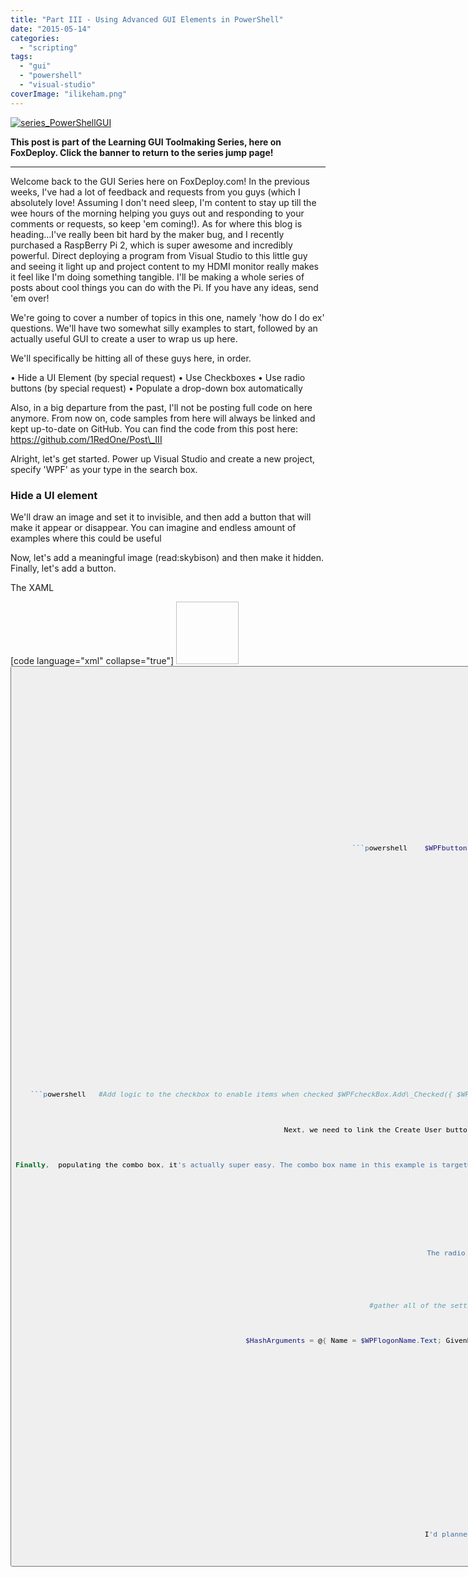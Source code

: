 ```yaml
---
title: "Part III - Using Advanced GUI Elements in PowerShell"
date: "2015-05-14"
categories: 
  - "scripting"
tags: 
  - "gui"
  - "powershell"
  - "visual-studio"
coverImage: "ilikeham.png"
---
```


[![series_PowerShellGUI](images/series_powershellgui.png?w=705)](http://foxdeploy.com/resources/learning-gui-toolmaking-series/)

**This post is part of the Learning GUI Toolmaking Series, here on FoxDeploy. Click the banner to return to the series jump page!**

* * *

Welcome back to the GUI Series here on FoxDeploy.com! In the previous weeks, I've had a lot of feedback and requests from you guys (which I absolutely love! Assuming I don't need sleep, I'm content to stay up till the wee hours of the morning helping you guys out and responding to your comments or requests, so keep 'em coming!). As for where this blog is heading…I've really been bit hard by the maker bug, and I recently purchased a RaspBerry Pi 2, which is super awesome and incredibly powerful. Direct deploying a program from Visual Studio to this little guy and seeing it light up and project content to my HDMI monitor really makes it feel like I'm doing something tangible. I'll be making a whole series of posts about cool things you can do with the Pi. If you have any ideas, send 'em over!

We're going to cover a number of topics in this one, namely 'how do I do ex' questions. We'll have two somewhat silly examples to start, followed by an actually useful GUI to create a user to wrap us up here.

We'll specifically be hitting all of these guys here, in order.

• Hide a UI Element (by special request) • Use Checkboxes • Use radio buttons (by special request) • Populate a drop-down box automatically

Also, in a big departure from the past, I'll not be posting full code on here anymore. From now on, code samples from here will always be linked and kept up-to-date on GitHub. You can find the code from this post here: https://github.com/1RedOne/Post\_III

Alright, let's get started. Power up Visual Studio and create a new project, specify 'WPF' as your type in the search box.

### Hide a UI element

We'll draw an image and set it to invisible, and then add a button that will make it appear or disappear. You can imagine and endless amount of examples where this could be useful

Now, let's add a meaningful image (read:skybison) and then make it hidden. Finally, let's add a button.

The XAML

\[code language="xml" collapse="true"\] <Window x:Class="BlogPostIII.MainWindow" xmlns="http://schemas.microsoft.com/winfx/2006/xaml/presentation" xmlns:x="http://schemas.microsoft.com/winfx/2006/xaml" xmlns:d="http://schemas.microsoft.com/expression/blend/2008" xmlns:mc="http://schemas.openxmlformats.org/markup-compatibility/2006" xmlns:local="clr-namespace:BlogPostIII" mc:Ignorable="d" Title="MainWindow" Height="350" Width="525"> <Grid x:Name="background" Background="#FF1D3245"> <Image x:Name="image" HorizontalAlignment="Left" Height="100" Margin="171,154,0,0" VerticalAlignment="Top" Width="100" Source="C:\\Users\\sred13\\Dropbox\\My Code\\Migmon\\htdocs\\Appa.png" Visibility="Hidden" /> <Button x:Name="button" Content="Reveal Hidden Skybisons" HorizontalAlignment="Left" Height="34" Margin="10,277,0,0" VerticalAlignment="Top" Width="155"/>

</Grid> </Window>

\[/code\]

This will give us a form with an image, and a button. To hook the button up to the image, we just need to add a few snippets of code:

```powershell   $WPFbutton.Add\_Click({ if ($WPFimage.Visibility -ne 'Visible'){$WPFimage.Visibility = 'Visible'} else {$WPFimage.Visibility = 'Hidden'} }) \[/code\]

And…that's it!

![RevealUI Elements](images/revealui-elements.gif)

Clicking the button will reveal or hide the image. You could use the same mechanism to set an item from Disabled to Enabled as well, we're just illustrating the principles here. Moving right along...

### Use Checkboxes

Alright, what we'll do now is draw a check box, and add a second Sky Bison. We'll make both Bisons invisible, and if you check the box, you'll get TWO bisons for the price of one! If you uncheck the box, the Bison dies. I'm sorry kid, but that's just a fact of life.

To save space, I'll only show you the PowerShell behind making this work. Check the github link if you want the XAML or Project file.

This got a bit confusing, making the second skybison only appear when the first was visible and then checking for the checkbox IsChecked when the 'show bisons' button is clicked.

```powershell    $WPFbutton.Add\_Click({ if ($WPFimage.Visibility -ne 'Visible'){ if ($WPFcheckBox.IsChecked -eq $true){$WPFimage.Visibility,$WPFimage\_Copy.Visibility = 'Visible','Visible'} else {$WPFimage.Visibility = 'Visible'} } elseif ($WPFimage.Visibility -ne 'Visible' -and {$WPFcheckBox.IsChecked -eq $false}) {$WPFimage.Visibility = 'Visible'} else{$WPFimage.Visibility,$WPFimage\_Copy.Visibility = 'Hidden','Hidden'} })

$WPFcheckBox.Add\_Checked({if ($WPFimage.Visibility -eq 'Visible'){$WPFimage\_Copy.Visibility = 'Visible'}else{$WPFimage\_Copy.Visibility = 'Hidden'}}) \[/code\] And the result :

![Clicking the checkbox makes TWO Appa's appear!](images/checkbox-doublebison.png) Clicking the checkbox makes TWO Appa's appear!\[/caption\]

### Use Radio Buttons and auto-populate a Combo Box/Dropdown Box

Beginning with this example, we'll start by combining some of the above approaches and work towards making a more useful tool, a GUI that wraps around making a new user and makes it a bit easier to set an account expiration date. We'll use this tool to wrap the New-ADUser Cmdlet, so we should first check the requirements for that command.

We'll need to define the user's Given (first name), their surName (last name), account name and PW.

For the components we'll use: • Checkbox - click the checkbox to specify the user is a temp and should expire • ComboBox - a drop-down box filled with acceptable places for a new user to be placed • Radio buttons - use the radio buttons to specify 7 days, 30 days, 90 days account life • Textblock - we'll use these as pretty labels for our tool

You can drag and drop them however you'd like, here's what I came up with:

![Ohhh, so gooey!](images/contractortool.png) Ohhh, so gooey!\[/caption\]

So, here we go. We've got a first name, last name, logon name and password textboxes. You'll use those as you would, expect to use them. At first, we'll be displaying the PW in plaintext but on the next revision, we'll add the feature to display asterisks and require you to click to reveal the PW. Finally, we have two new classes here, the combo box and the radio button.

**ComboBoxes** are used to provide a user history (similar to auto-complete in your web browser of choice) or to constrict the user to only certain options. We'll use the ComboBox to provide three or four places where a contractor can go.

**Radio Buttons** are used to present the user with a number of preset options, and allow them to only select one of them at a time (usually, there is a weird thing called a tri-state radio button, which means you can select two, but those are uniformly hated and loathed by users and devs alike, and should be killed with fire and/or the delete key).

#### Let's code these up!

I wrote a few chunks of code here. First, when the user clicks the checkbox to enable a limited timespan user, I needed to add some logic to enable the radio buttons and pick one of them, which you see here. This is done by adding a script block to the Checkbox using the Add\_Checked and Add\_Unchecked methods:

```powershell   #Add logic to the checkbox to enable items when checked $WPFcheckBox.Add\_Checked({ $WPFradioButton\_7.IsEnabled=$true $WPFradioButton\_30.IsEnabled=$true $WPFradioButton\_90.IsEnabled=$true $WPFradioButton\_7.IsChecked=$true }) #when this box is unchecked, make sure that none of the option bubbles are selected $WPFcheckBox.Add\_UnChecked({ $WPFradioButton\_7.IsEnabled=$false $WPFradioButton\_30.IsEnabled=$false $WPFradioButton\_90.IsEnabled=$false $WPFradioButton\_7.IsChecked,$WPFradioButton\_30.IsChecked,$WPFradioButton\_90.IsChecked=$false,$false,$false})

\[/code\]

Next, we need to link the Create User button up to the code to make a new user. Because the user may or may not be set to expire, I wanted a method to easily end up with an object called $Hash that contains the needed settings to make a new user account. I ended up writing a helper function called Get-FormField which will gather all of the settings the user specifies into the form, which is then used later on when you click the 'Create User' button like so:

```powershell   $WPFMakeUserbutton.Add\_Click({ #Resolve Form Settings $hash = Get-FormFields New-ADUser @hash -PassThru $Form.Close()}) \[/code\]

Finally,  populating the combo box, it's actually super easy. The combo box name in this example is targetOu\_ComboBox, which ends up becoming the PowerShell object $WPFtargetOU\_ComboBox. We call its AddChild method to add entries to the list. I ran a quick LDAP query [(thanks to this post on SuperUser for showing me the way!](http://serverfault.com/questions/453864/how-can-i-retrieve-the-default-user-computer-ou)) to get the default OU for a new user and stored that in $defaultOU, and then manually typed in the Distinguished Name of the other OU I wanted to provide as an option.

```powershell   $defaultOU = (get-adobject -filter 'ObjectClass -eq "domain"' -Properties wellKnownObjects).wellknownobjects.Split("\`n")\[-1\].Split(':') | select -Last 1

$defaultOU,"OU=Contractors,DC=FOXDEPLOY,DC=local" | ForEach-object {$WPFtargetOU\_comboBox.AddChild($\_)} \[/code\]

This results in both names pre-populating our dropdown box, like so:

![Just use $WPFCombo.AddChild() to add more items to the dropdown](images/dropdownbox.png) Just use $WPFCombo.AddChild() to add more items to the dropdown\[/caption\]

The radio buttons are used to pick 7, 30 or 90 days as the expiration date for this account. We first check to see if the Checkbox for temporary user account is checked, and if so, we then check to see which bubble/radio button is checked. We then reset $Expiration date to equal get-date.AddDays($expirationDate) and pass that along too, using Get-FormFields, this is done in lines 7-10 below.

Here's the full code for the '#Making it work' block.

\[code language="powershell" collapse="true" highlight="7,8,9,10"\] $defaultOU = (get-adobject -filter 'ObjectClass -eq "domain"' -Properties wellKnownObjects).wellknownobjects.Split("\`n")\[-1\].Split(':') | select -Last 1 $WPFDefaultOUMsg.Text = $WPFDefaultOUMsg.Text -replace "@anchor",$defaultOU

#gather all of the settings the user specifies, needed to splat to the New-ADUser Cmd later function Get-FormFields { $TargetOU = if ($WPFtargetOU\_comboBox.Text -ne $null){$WPFtargetOU\_comboBox.Text}else{$defaultOU} if ($WPFcheckBox.IsChecked){ $ExpirationDate = if ($WPFradioButton\_7.IsChecked -eq $true){7}\` elseif ($WPFradioButton\_30.IsChecked -eq $true){30}\` elseif ($WPFradioButton\_90.IsChecked -eq $true){90}

$ExpirationDate = (get-date).AddDays($ExpirationDate)

$HashArguments = @{ Name = $WPFlogonName.Text; GivenName=$WPFfirstName.Text; SurName = $WPFlastName.Text; AccountPassword=($WPFpassword.text | ConvertTo-SecureString -AsPlainText -Force); AccountExpirationDate = $ExpirationDate; Path=$TargetOU; } } else{ $HashArguments = @{ Name = $WPFlogonName.Text; GivenName=$WPFfirstName.Text; SurName = $WPFlastName.Text; AccountPassword=($WPFpassword.text | ConvertTo-SecureString -AsPlainText -Force); Path=$TargetOU; } } $HashArguments }

$defaultOU,"OU=Contractors,DC=FOXDEPLOY,DC=local" | ForEach-object {$WPFtargetOU\_comboBox.AddChild($\_)}

#Add logic to the checkbox to enable items when checked $WPFcheckBox.Add\_Checked({ $WPFradioButton\_7.IsEnabled=$true $WPFradioButton\_30.IsEnabled=$true $WPFradioButton\_90.IsEnabled=$true $WPFradioButton\_7.IsChecked=$true })

$WPFcheckBox.Add\_UnChecked({ $WPFradioButton\_7.IsEnabled=$false $WPFradioButton\_30.IsEnabled=$false $WPFradioButton\_90.IsEnabled=$false $WPFradioButton\_7.IsChecked,$WPFradioButton\_30.IsChecked,$WPFradioButton\_90.IsChecked=$false,$false,$false})

#$WPFMakeUserbutton.Add\_Click({(Get-FormFields)}) $WPFMakeUserbutton.Add\_Click({ #Resolve Form Settings $hash = Get-FormFields New-ADUser @hash -PassThru $Form.Close()}) \[/code\]

[**For the full source, click here!**](https://github.com/1RedOne/Post_III/blob/master/New-ContractorTool.ps1)

Let's use my favorite test-user, I like Ham.

![My wife HATES ham](images/ilikeham.png) My wife HATES ham\[/caption\]

And in testing this in my environment…it works!

![I titled this picture 'The Expiration of Ham', it cracks me  up](images/hamexpiration.png) I titled this picture 'The Expiration of Ham', it cracks me up\[/caption\]

### What's next?

I'd planned to include building a tabbed interface, making a progress bar and finally building an all-in-one management tool using PowerShell in this post, but I'll be saving those now for part IV of the series, as my fingers are tired and me no-wanto-writey anymore! Until then, please let me know here, on e-mail, or on Twitter if there are any other GUI features you'd like to see me outline!

[Part IV - Creating a Tabbed Interface and handling events](https://foxdeploy.com/2015/09/08/powershell-guis-how-to-handle-events-and-create-a-tabbed-interface/)
